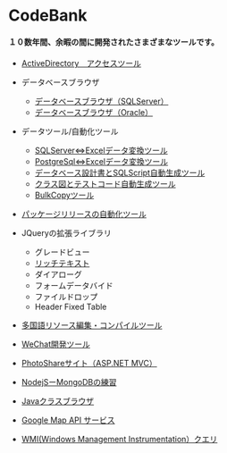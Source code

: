 # CodeBank
<h4>１０数年間、余暇の間に開発されたさまざまなツールです。</h4>

* <a href="/VB.NET/ADAccesser">ActiveDirectory　アクセスツール</a>

+ データベースブラウザ
  - <a href="/VB.NET/SqlViewer">データベースブラウザ（SQLServer）</a>
  - <a href="VB.NET/OraSqlViewer">データベースブラウザ（Oracle）</a>

+ データツール/自動化ツール
  - <a href="C%23/DataTools/DataCheckTools">SQLServer<=>Excelデータ変換ツール</a>
  - <a href="/C%23/DataTools/DataCheckToolsForPostgre">PostgreSql<=>Excelデータ変換ツール</a>
  - <a href="/C%23/DataTools/TableDesignInfo">データベース設計書とSQLScript自動生成ツール</a>
  - <a href="/C%23/DataTools/ClassReflect">クラス図とテストコード自動生成ツール</a>
  - <a href="/C%23/DataTools/BulkCopy">BulkCopyツール</a>

* <a href="/VB.NET/ReleaseUtility">パッケージリリースの自動化ツール</a>

* JQueryの拡張ライブラリ
  - グレードビュー
  - <a href="/Java/richText">リッチテキスト</a>
  - ダイアローグ
  - フォームデータバイド
  - ファイルドロップ
  - Header Fixed Table
  
* <a href="/VB.NET/XResource">多国語リソース編集・コンパイルツール</a>

* <a href="/Java/weixin-java-tools">WeChat開発ツール</a>

* <a href="/C%23/PhotoSharing">PhotoShareサイト（ASP.NET MVC）</a>

* <a href="/VB.NET/ReleaseUtility">NodejSーMongoDBの練習</a>

* <a href="/Java/Interpret/">Javaクラスブラウザ</a>

* <a href="/C%23/googleService">Google Map API サービス</a>

* <a href="/VB.NET/WMIConsule">WMI(Windows Management Instrumentation）クエリ</a>
